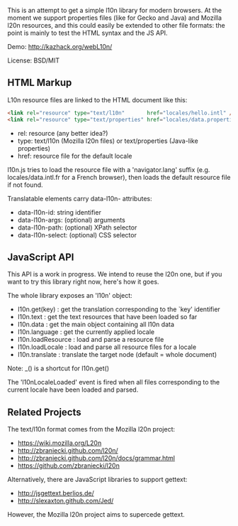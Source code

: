 This is an attempt to get a simple l10n library for modern browsers.
At the moment we support properties files (like for Gecko and Java) and Mozilla
l20n resources, and this could easily be extended to other file formats:
the point is mainly to test the HTML syntax and the JS API.

Demo: http://kazhack.org/webL10n/

License: BSD/MIT

HTML Markup
-----------

L10n resource files are linked to the HTML document like this:

```html
<link rel="resource" type="text/l10n"       href="locales/hello.intl" />
<link rel="resource" type="text/properties" href="locales/data.properties" />
```

* rel: resource (any better idea?)
* type: text/l10n (Mozilla l20n files) or text/properties (Java-like properties)
* href: resource file for the default locale

l10n.js tries to load the resource file with a 'navigator.lang' suffix
(e.g. locales/data.intl.fr for a French browser), then loads the default
resource file if not found.

Translatable elements carry data-l10n- attributes:

* data-l10n-id: string identifier
* data-l10n-args: (optional) arguments
* data-l10n-path: (optional) XPath selector
* data-l10n-select: (optional) CSS selector

JavaScript API
--------------

This API is a work in progress. We intend to reuse the l20n one, but if you want
to try this library right now, here's how it goes.

The whole library exposes an 'l10n' object:

* l10n.get(key) : get the translation corresponding to the `key' identifier
* l10n.text     : get the text resources that have been loaded so far
* l10n.data     : get the main object containing all l10n data
* l10n.language : get the currently applied locale
* l10n.loadResource  : load and parse a resource file
* l10n.loadLocale    : load and parse all resource files for a locale
* l10n.translate     : translate the target node (default = whole document)

Note: \_() is a shortcut for l10n.get()

The 'l10nLocaleLoaded' event is fired when all files corresponding to the
current locale have been loaded and parsed.

Related Projects
----------------

The text/l10n format comes from the Mozilla l20n project:

* https://wiki.mozilla.org/L20n
* http://zbraniecki.github.com/l20n/
* http://zbraniecki.github.com/l20n/docs/grammar.html
* https://github.com/zbraniecki/l20n

Alternatively, there are JavaScript libraries to support gettext:

* http://jsgettext.berlios.de/
* http://slexaxton.github.com/Jed/

However, the Mozilla l20n project aims to supercede gettext.


